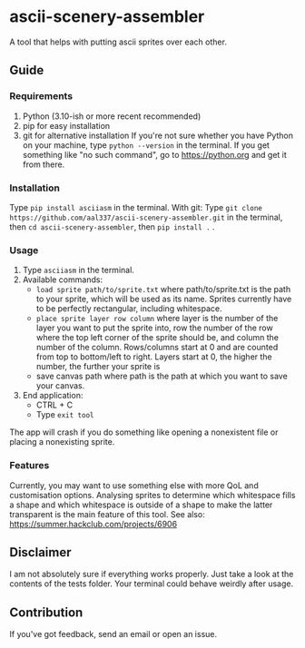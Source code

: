 # ascii-scenery-assembler
A tool that helps with putting ascii sprites over each other.

## Guide

### Requirements
1. Python (3.10-ish or more recent recommended)
2. pip for easy installation
3. git for alternative installation
If you're not sure whether you have Python on your machine, type `python --version` in the terminal. If you get something like "no such command", go to https://python.org and get it from there.

### Installation
Type `pip install asciiasm` in the terminal.
With git:
Type `git clone https://github.com/aal337/ascii-scenery-assembler.git` in the terminal, then `cd ascii-scenery-assembler`, then `pip install .` .

### Usage
1. Type `asciiasm` in the terminal.
2. Available commands:
    - `load sprite path/to/sprite.txt`
      where path/to/sprite.txt is the path to your sprite, which will be used as its name.
      Sprites currently have to be perfectly rectangular, including whitespace.
    - `place sprite layer row column`
      where layer is the number of the layer you want to put the sprite into, row the number of the row where the top left corner of the sprite should be, and column the number of the column. Rows/columns start at 0 and are counted from top to bottom/left to right.
      Layers start at 0, the higher the number, the further your sprite is 
    - save canvas path
      where path is the path at which you want to save your canvas.
3. End application:
    - CTRL + C
    - Type `exit tool`

The app will crash if you do something like opening a nonexistent file or placing a nonexisting sprite.
### Features
Currently, you may want to use something else with more QoL and customisation options. Analysing sprites to determine which whitespace fills a shape and which whitespace is outside of a shape to make the latter transparent is the main feature of this tool.
See also: https://summer.hackclub.com/projects/6906

## Disclaimer
I am not absolutely sure if everything works properly. Just take a look at the contents of the tests folder.
Your terminal could behave weirdly after usage.

## Contribution
If you've got feedback, send an email or open an issue.
